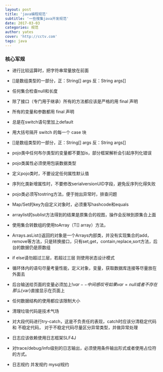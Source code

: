 ```yaml
---
layout: post
title: 'java编程规范'
subtitle: '一些搜集java开发规范'
date: 2017-03-03
categories: 规范
author: yates
cover: 'http://cctv.com'
tags: java
---
```


### 核心军规

- 进行比较运算时，把字符串常量放在前面

- []是数组类型的一部分，正：String[] args  反：String args[]

- 任何集合检查null和长度

- 除了接口（专门用于继承）所有的方法都应该是严格的用 final 声明

- 所有的变量和参数都用 final 声明

- 总是在switch语句里加上default

- 用大括号隔开 switch 的每一个 case 块

- []是数组类型的一部分，正：String[] args  反：String args[]

- pojo类中任何布尔类型的变量都不要加is，部分框架解析会引起序列化错误

- pojo类属性必须使用包装数据类型

- 定义pojo类时，不要设定任何属性默认值

- 序列化类新增属性时，不要修改serialversionUID字段，避免反序列化得失败

- pojo类必须写tostring方法，便于抛出异常时，排查问题

- Map/Set的key为自定义对象时，必须重写hashcode和equals

- arraylist的sublist方法得到的结果是原集合的视图，操作会反映到原集合上面

- 使用集合转数组的使用toArray（T[] array）方法，

- Arrays.asList()返回的对象是一个Arrays内部类，并没有实现集合的add，remove等方法，只是转换接口，只有set,get，contain,replace,sort方法，后台的数据仍是原数组

- if else请勿超过三层，若超过三层 则使用状态设计模式

- 循环体内的语句尽量考量性能，定义对象，变量，获取数据库连接等尽量放在外面去

- 后台输送给页面的变量必须加上$!{var} --中间感叹号 如果var=null 或者不存在 那么${var}直接显示在页面上

- 任何数据结构的使用都应该限制大小

- 清理垃圾代码是技术气场

- 对大段代码进行try-catch，这是不负责任的表现，catch时应该分清稳定代码和 不稳定代码，
对于不稳定代码尽量区分异常类型，并做异常处理

- 日志应该依赖使用日志框架SLF4J

- 对trace/debug/info级别的日志输出，必须使用条件输出形式或者使用占位符的方式。

- 日志规约 并发规约  mysql规约

